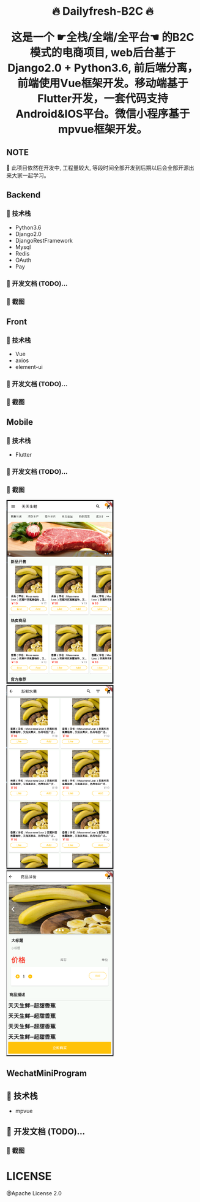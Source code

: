 <h1 align="center">🔥 Dailyfresh-B2C 🔥</p>
这是一个 ☛全栈/全端/全平台☚ 的B2C模式的电商项目, web后台基于Django2.0 + Python3.6,  前后端分离，前端使用Vue框架开发。移动端基于Flutter开发，一套代码支持Android&amp;IOS平台。微信小程序基于mpvue框架开发。

## NOTE
🚧 此项目依然在开发中, 工程量较大, 等段时间全部开发到后期以后会全部开源出来大家一起学习。

## Backend
### 🔨 技术栈
* Python3.6
* Django2.0
* DjangoRestFramework
* Mysql
* Redis
* OAuth
* Pay

### 📕 开发文档 (TODO)...

### 🌟 截图



## Front
### 🔨 技术栈
* Vue
* axios
* element-ui

### 📕 开发文档 (TODO)...

### 🌟 截图



## Mobile
### 🔨 技术栈
* Flutter

### 📕 开发文档 (TODO)...

### 🌟 截图
<div>
    <img src='./Mobile/Screenshots/Home.PNG' width=280>
    <img src='./Mobile/Screenshots/Category_Goods_List.PNG' width=280>
    <img src='./Mobile/Screenshots/Goods_Detail.PNG' width=280>
</div>


## WechatMiniProgram
## 🔨 技术栈
* mpvue

## 📕 开发文档 (TODO)...

### 🌟 截图




# LICENSE
@Apache License 2.0